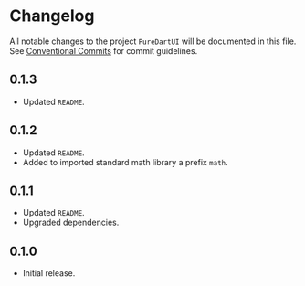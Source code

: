# Changelog

All notable changes to the project `PureDartUI` will be documented in this file.
See [Conventional Commits](https://conventionalcommits.org) for commit guidelines.

## 0.1.3

- Updated `README`.

## 0.1.2

- Updated `README`.
- Added to imported standard math library a prefix `math`.

## 0.1.1

- Updated `README`.
- Upgraded dependencies.

## 0.1.0

- Initial release.

